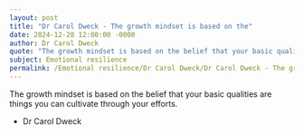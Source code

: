 ```yaml
---
layout: post
title: "Dr Carol Dweck - The growth mindset is based on the"
date: 2024-12-28 12:00:00 -0000
author: Dr Carol Dweck
quote: "The growth mindset is based on the belief that your basic qualities are things you can cultivate through your efforts."
subject: Emotional resilience
permalink: /Emotional resilience/Dr Carol Dweck/Dr Carol Dweck - The growth mindset is based on the
---
```


The growth mindset is based on the belief that your basic qualities are things you can cultivate through your efforts.

- Dr Carol Dweck
